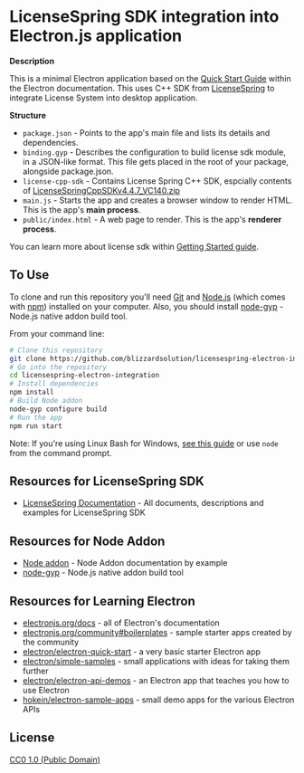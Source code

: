 # LicenseSpring SDK integration into Electron.js application

**Description**

This is a minimal Electron application based on the [Quick Start Guide](https://electronjs.org/docs/tutorial/quick-start) within the Electron documentation. This uses C++ SDK from [LicenseSpring](https://docs.licensespring.com/docs/c) to integrate License System into desktop application.

**Structure**

- `package.json` - Points to the app's main file and lists its details and dependencies.
- `binding.gyp` - Describes the configuration to build license sdk module, in a JSON-like format. This file gets placed in the root of your package, alongside package.json.
- `license-cpp-sdk` - Contains License Spring C++ SDK, espcially contents of [LicenseSpringCppSDKv4.4.7_VC140.zip](https://docs.licensespring.com/docs/c)
- `main.js` - Starts the app and creates a browser window to render HTML. This is the app's **main process**.
- `public/index.html` - A web page to render. This is the app's **renderer process**.

You can learn more about license sdk within [Getting Started guide](https://docs.licensespring.com/docs/getting-started).

## To Use

To clone and run this repository you'll need [Git](https://git-scm.com) and [Node.js](https://nodejs.org/en/download/) (which comes with [npm](http://npmjs.com)) installed on your computer. Also, you should install [node-gyp](https://github.com/nodejs/node-gyp) - Node.js native addon build tool.

From your command line:

```bash
# Clone this repository
git clone https://github.com/blizzardsolution/licensespring-electron-integration
# Go into the repository
cd licensespring-electron-integration
# Install dependencies
npm install
# Build Node addon
node-gyp configure build
# Run the app
npm run start
```

Note: If you're using Linux Bash for Windows, [see this guide](https://www.howtogeek.com/261575/how-to-run-graphical-linux-desktop-applications-from-windows-10s-bash-shell/) or use `node` from the command prompt.

## Resources for LicenseSpring SDK
- [LicenseSpring Documentation](https://docs.licensespring.com/) - All documents, descriptions and examples for LicenseSpring SDK

## Resources for Node Addon
- [Node addon](http://nodeaddons.com) - Node Addon documentation by example
- [node-gyp](https://github.com/nodejs/node-gyp) - Node.js native addon build tool

## Resources for Learning Electron

- [electronjs.org/docs](https://electronjs.org/docs) - all of Electron's documentation
- [electronjs.org/community#boilerplates](https://electronjs.org/community#boilerplates) - sample starter apps created by the community
- [electron/electron-quick-start](https://github.com/electron/electron-quick-start) - a very basic starter Electron app
- [electron/simple-samples](https://github.com/electron/simple-samples) - small applications with ideas for taking them further
- [electron/electron-api-demos](https://github.com/electron/electron-api-demos) - an Electron app that teaches you how to use Electron
- [hokein/electron-sample-apps](https://github.com/hokein/electron-sample-apps) - small demo apps for the various Electron APIs

## License

[CC0 1.0 (Public Domain)](LICENSE.md)
